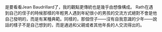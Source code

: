是要看看Jean Baudrillard了，我的觀點更傳統也是幾乎由想像構成。
Rath在遇到自己的侄子的時候那樣的年輕男人遇到年紀很小的男孩的交流方式絕對不會是他自己發明的，而是有某種典範。同樣的，那個侄子——沒有自我意識的少年——說話的樣子不是自己想到的，而是通過和父親或者其他年長的人交流得出的。

